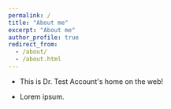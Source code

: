 ```yaml
---
permalink: /
title: "About me"
excerpt: "About me"
author_profile: true
redirect_from: 
  - /about/
  - /about.html
---
```


+ This is Dr. Test Account's home on the web!

+ Lorem ipsum.
